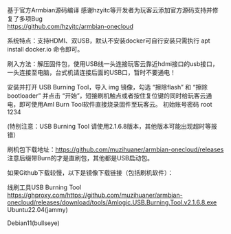 基于官方Armbian源码编译
感谢hzyitc等开发者为玩客云添加官方源码支持并修复了多项Bug  
https://github.com/hzyitc/armbian-onecloud


系统特点：支持HDMI、双USB，默认不安装docker可自行安装只需执行 apt install docker.io 命令即可。

刷入方法：解压固件包，使用USB线一头连接玩客云靠近hdmi接口的usb接口，一头连接至电脑，台式机请连接后面的USB口，暂时不要通电！

安装并打开 USB Burning Tool，导入 img 镜像，勾选 “擦除flash” 和 “擦除bootloader” 并点击 “开始”，短接刷机触点或者按住复位键的同时给玩客云通电，即可使用Aml Burn Tool软件直接烧录固件至玩客云。
初始账号密码  root   1234

(特别注意：USB Burning Tool 请使用2.1.6.8版本，其他版本可能出现超时等报错）


刷机包下载地址：https://github.com/muzihuaner/armbian-onecloud/releases 注意后缀带Burn的才是直刷包，其他都是USB启动包。

如果Github下载较慢，以下是镜像下载链接（包括刷机软件）：

线刷工具USB Burning Tool  
https://ghproxy.com/https://github.com/muzihuaner/armbian-onecloud/releases/download/tools/Amlogic.USB.Burning.Tool.v2.1.6.8.exe
Ubuntu22.04(jammy)      

Debian11(bullseye)

